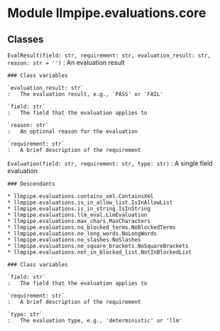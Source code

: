 Module llmpipe.evaluations.core
===============================

Classes
-------

`EvalResult(field: str, requirement: str, evaluation_result: str, reason: str = '')`
:   An evaluation result

    ### Class variables

    `evaluation_result: str`
    :   The evaluation result, e.g., 'PASS' or 'FAIL'

    `field: str`
    :   The field that the evaluation applies to

    `reason: str`
    :   An optional reason for the evaluation

    `requirement: str`
    :   A brief description of the requirement

`Evaluation(field: str, requirement: str, type: str)`
:   A single field evaluation

    ### Descendants

    * llmpipe.evaluations.contains_xml.ContainsXml
    * llmpipe.evaluations.is_in_allow_list.IsInAllowList
    * llmpipe.evaluations.is_in_string.IsInString
    * llmpipe.evaluations.llm_eval.LlmEvaluation
    * llmpipe.evaluations.max_chars.MaxCharacters
    * llmpipe.evaluations.no_blocked_terms.NoBlockedTerms
    * llmpipe.evaluations.no_long_words.NoLongWords
    * llmpipe.evaluations.no_slashes.NoSlashes
    * llmpipe.evaluations.no_square_brackets.NoSquareBrackets
    * llmpipe.evaluations.not_in_blocked_list.NotInBlockedList

    ### Class variables

    `field: str`
    :   The field that the evaluation applies to

    `requirement: str`
    :   A brief description of the requirement

    `type: str`
    :   The evaluation type, e.g., 'deterministic' or 'llm'